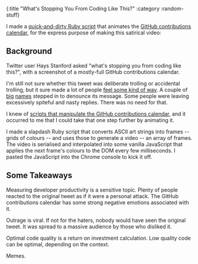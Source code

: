 {:title "What's Stopping You From Coding Like This?"
 :category :random-stuff}

I made a [quick-and-dirty Ruby script][gist] that animates the [GitHub
contributions calendar][], for the express purpose of making this
satirical video:

<widget type="youtube" video="5wbtCyZTbTU" />

<!--more-->

## Background

Twitter user Hays Stanford asked "what's stopping you from coding like
this?", with a screenshot of a mostly-full GitHub contributions
calendar.

<widget type="tweet" href="https://twitter.com/haysstanford/status/1306209477226569729" />

I'm still not sure whether this tweet was deliberate trolling or
accidental trolling, but it sure made a lot of people [feel some kind
of way][feel]. A couple of [big][hanselman] [names][booch] stepped in
to denounce its message. Some people were leaving excessively spiteful
and nasty replies. There was no need for that.

<widget type="tweet" href="https://twitter.com/cassidoo/status/1306263579897688065" />

I knew of [scripts that manipulate the GitHub contributions
calendar][commit_script], and it occurred to me that I could take that
one step further by animating it.

<widget type="tweet" href="https://twitter.com/tom_dalling/status/1306855833519534080" />

I made a slapdash Ruby script that converts ASCII art strings into
frames -- grids of colours -- and uses those to generate a video -- an
array of frames. The video is serialised and interpolated into some
vanilla JavaScript that applies the next frame's colours to the DOM
every few milliseconds. I pasted the JavaScript into the Chrome
console to kick it off.


## Some Takeaways

Measuring developer productivity is a sensitive topic. Plenty of
people reacted to the original tweet as if it were a personal attack.
The GitHub contributions calendar has some strong negative emotions
associated with it.

Outrage is viral. If not for the haters, nobody would have seen the
original tweet. It was spread to a massive audience by those who
disliked it. 

Optimal code quality is a return on investment calculation. Low
quality code can be optimal, depending on the context.

Memes.

[commit_script]: https://bd808.com/blog/2013/04/17/hacking-github-contributions-calendar/
[GitHub contributions calendar]: https://docs.github.com/en/github/setting-up-and-managing-your-github-profile/viewing-contributions-on-your-profile#contributions-calendar
[gist]: https://gist.github.com/tomdalling/2540a1c785d51da2bf0d57164bd26d96
[feel]: http://onlineslangdictionary.com/meaning-definition-of/feel-some-kind-of-way
[hanselman]: https://twitter.com/shanselman/status/1306719133615050752
[booch]: https://twitter.com/Grady_Booch/status/1306252038834016258
